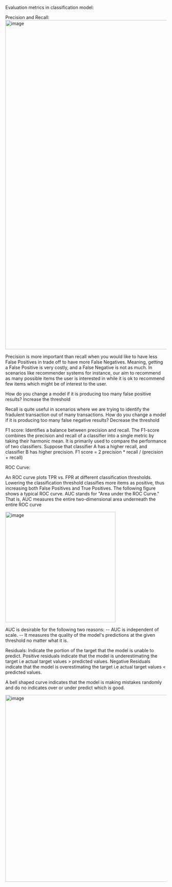 Evaluation metrics in classification model:

Precision and Recall:
<img width="1025" alt="image" src="https://user-images.githubusercontent.com/31846843/167158921-8a085a81-7cd5-40bf-946e-5b2424e56ca5.png">

Precision is more important than recall when you would like to have less False Positives in trade off to have more False Negatives.
Meaning, getting a False Positive is very costly, and a False Negative is not as much. In scenarios like recommender systems for instance,
our aim to recommend as many possible items the user is interested in while it is ok to recommend few items which might be of interest to the user.

How do you change a model if it is producing too many false positive results?
Increase the threshold

Recall is quite useful in scenarios where we are trying to identify the fradulent transaction out of many transactions.
How do you change a model if it is producing too many false negative results?
Decrease the threshold

F1 score: Identifies a balance between precision and recall. The F1-score combines the precision and recall of a classifier into a single metric 
by taking their harmonic mean. It is primarily used to compare the performance of two classifiers. Suppose that classifier A has a higher recall, and classifier B has higher precision.
F1 score = 2 precision * recall / (precision + recall)


ROC Curve:

An ROC curve plots TPR vs. FPR at different classification thresholds. Lowering the classification threshold classifies more items as positive, thus increasing both False Positives and True Positives. The following figure shows a typical ROC curve.
AUC stands for "Area under the ROC Curve." That is, AUC measures the entire two-dimensional area underneath the entire ROC curve

<img width="344" alt="image" src="https://user-images.githubusercontent.com/31846843/167161169-e542bae2-cf5c-45e8-82b4-50b73d593e44.png">

AUC is desirable for the following two reasons:
-- AUC is independent of scale. 
-- It measures the quality of the model's predictions at the given threshold no matter what it is.

Residuals: Indicate the portion of the target that the model is unable to predict.
Positive residuals indicate that the model is underestimating the target i.e actual target values > predicted values.
Negative Residuals indicate that the model is overestimating the target i.e actual target values < predicted values.

A bell shaped curve indicates that the model is making mistakes randomly and do no indicates over or under predict which is good.

<img width="582" alt="image" src="https://user-images.githubusercontent.com/31846843/167161813-aad96b62-0c09-49ac-b807-fcad2e7df90f.png">


